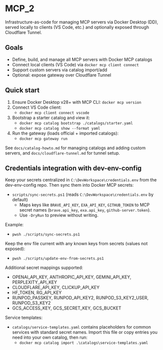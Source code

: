# MCP_2

Infrastructure-as-code for managing MCP servers via Docker Desktop (DD), served locally to clients (VS Code, etc.) and optionally exposed through Cloudflare Tunnel.

## Goals
- Define, build, and manage all MCP servers with Docker MCP catalogs
- Connect local clients (VS Code) via `docker mcp client connect`
- Support custom servers via catalog import/add
- Optional: expose gateway over Cloudflare Tunnel

## Quick start
1. Ensure Docker Desktop v28+ with MCP CLI: `docker mcp version`
2. Connect VS Code client:
   - `docker mcp client connect vscode`
3. Bootstrap a starter catalog and view it:
   - `docker mcp catalog bootstrap ./catalogs/starter.yaml`
   - `docker mcp catalog show --format yaml`
4. Run the gateway (loads official + imported catalogs):
   - `docker mcp gateway run`

See `docs/catalog-howto.md` for managing catalogs and adding custom servers, and `docs/cloudflare-tunnel.md` for tunnel setup.

## Credentials integration with dev-env-config
Keep your secrets centralized in `C:\DevWorkspace\credentials.env` from the dev-env-config repo. Then sync them into Docker MCP secrets:

- `scripts/sync-secrets.ps1` (reads `C:\DevWorkspace\credentials.env` by default)
  - Maps keys like `BRAVE_API_KEY`, `EXA_API_KEY`, `GITHUB_TOKEN` to MCP secret names (`brave.api_key`, `exa.api_key`, `github-server.token`).
  - Use `-DryRun` to preview without writing.

Example:
- `pwsh ./scripts/sync-secrets.ps1`

Keep the env file current with any known keys from secrets (values not exposed):
- `pwsh ./scripts/update-env-from-secrets.ps1`

Additional secret mappings supported:
- OPENAI_API_KEY, ANTHROPIC_API_KEY, GEMINI_API_KEY, PERPLEXITY_API_KEY
- CLOUDFLARE_API_KEY, CLICKUP_API_KEY
- HF_TOKEN, RG_API_KEY
- RUNPOD_PASSKEY, RUNPOD_API_KEY2, RUNPOD_S3_KEY2_USER, RUNPOD_S3_KEY2
- GCS_ACCESS_KEY, GCS_SECRET_KEY, GCS_BUCKET

Service templates:
- `catalogs/service-templates.yaml` contains placeholders for common services with standard secret names. Import this file or copy entries you need into your own catalog, then run:
   - `docker mcp catalog import .\catalogs\service-templates.yaml`
